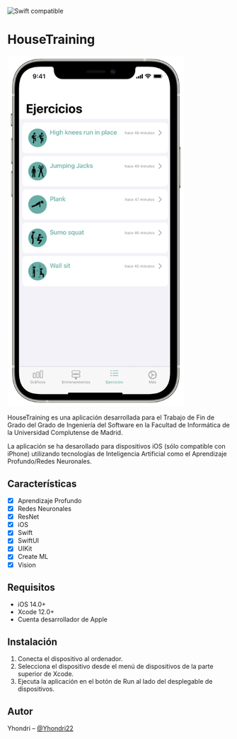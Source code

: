 ![Swift compatible](https://camo.githubusercontent.com/d05d4e4a572cc24f3749b718393a7a85614fa44346773743d16f20bde08b37bd/68747470733a2f2f696d672e736869656c64732e696f2f62616467652f6c616e67756167652d53776966742d626c75652e737667)

# HouseTraining

<p align="row">
<img src= "https://github.com/yhondri/HouseTraining/blob/master/Exercises.png" width="400" >
</p>

HouseTraining es una aplicación desarrollada para el Trabajo de Fin de Grado del Grado de Ingeniería del Software en la Facultad de Informática de la Universidad Complutense de Madrid.

La aplicación se ha desarollado para dispositivos iOS (sólo compatible con iPhone) utilizando tecnologías de Inteligencia Artificial como el Aprendizaje Profundo/Redes Neuronales. 

## Características

- [x] Aprendizaje Profundo
- [x] Redes Neuronales
- [x] ResNet
- [x] iOS
- [x] Swift
- [x] SwiftUI
- [x] UIKit
- [x] Create ML
- [x] Vision

## Requisitos

- iOS 14.0+
- Xcode 12.0+
- Cuenta desarrollador de Apple

## Instalación
1. Conecta el dispositivo al ordenador.
2. Selecciona el dispositivo desde el menú de dispositivos de la parte superior de Xcode. 
3. Ejecuta la aplicación en el botón de Run al lado del desplegable de dispositivos. 

## Autor

Yhondri  – [@Yhondri22](https://twitter.com/Yhondri22) 

